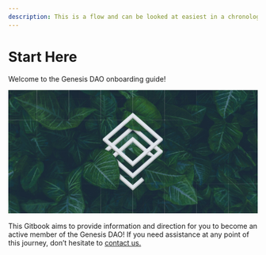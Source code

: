 ```yaml
---
description: This is a flow and can be looked at easiest in a chronological order
---
```


# Start Here

Welcome to the Genesis DAO onboarding guide! 

![](.gitbook/assets/screen-shot-2019-11-03-at-12.49.50-am.png)

This Gitbook aims to provide information and direction for you to become an active member of the Genesis DAO! If you need assistance at any point of this journey, don’t hesitate to [contact us.](mailto:livia@daostack.io)  




